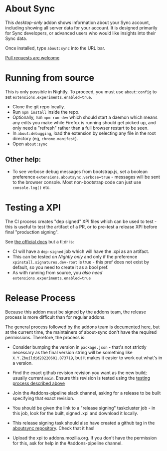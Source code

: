 # About Sync

This *desktop-only* addon shows information about your Sync account, including showing all
server data for your account. It is designed primarily for Sync developers, or
advanced users who would like insights into their Sync data.

Once installed, type `about:sync` into the URL bar.

[Pull requests are welcome](https://github.com/mozilla-extensions/aboutsync)

# Running from source
This is only possible in Nightly. To proceed, you must use `about:config` to
set `extensions.experiments.enabled=true`.
* Clone the git repo locally.
* Run `npm install` inside the repo.
* Optionally, run `npm run dev` which should start a daemon which means any edits you
  make while Firefox is running should get picked up, and only need a "refresh" rather
  than a full browser restart to be seen.
* In `about:debugging`, load the extension by selecting any file in the root directory (eg, `chrome.manifest`).
* Open `about:sync`

## Other help:
* To see verbose debug messages from bootstrap.js, set a boolean preference
  `extensions.aboutsync.verbose=true` - messages will be sent to the browser
  console. Most non-bootstrap code can just use `console.log()` etc.

# Testing a XPI
The CI process creates "dep signed" XPI files which can be used to test - this is useful to test
the artifact of a PR, or to pre-test a release XPI before final "production signing".

See [the official docs](https://github.com/mozilla-extensions/xpi-manifest/blob/master/docs/testing-a-xpi.md)
but a tl;dr is:
* CI will have a `dep-signed` job which will have the .xpi as an artifact.
* This can be tested *on Nightly only* and only if the preference `xpinstall.signatures.dev-root`
  is true - this pref does not exist by default, so you need to create it as a bool pref.
* As with running from source, you *also need* `extensions.experiments.enabled=true`

# Release Process
Because this addon must be signed by the addons team, the release process is
more difficult than for regular addons.

The general process followed by the addons team is
[documented here](https://github.com/mozilla-extensions/xpi-manifest/blob/master/docs/releasing-a-xpi.md),
but at the current time, the maintainers of about-sync don't have the required
permissions. Therefore, the process is:

* Consider bumping the version in `package.json` - that's not strictly necessary
  as the final version string will be something like `X.Y.Zbuildid20220601.073719`,
  but it makes it easier to work out what's in a version.

* Find the exact github revision revision you want as the new build; usually current `main`.
  Ensure this revision is tested using the [testing process described above](#testing-a-xpi)

* Join the #addons-pipeline slack channel, asking for a release to be built
  specifying that exact revision.

* You should be given the link to a "release signing" taskcluster job - in this
  job, look for the built, signed .xpi and download it locally.

* This release signing task should also have created a github tag in the
  [aboutsync repository](https://github.com/mozilla-extensions/aboutsync/tags).
  Check that it has!

* Upload the xpi to addons.mozilla.org. If you don't have the permission for
  this, ask for help in the #addons-pipeline channel.
